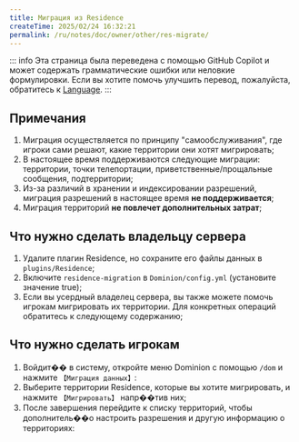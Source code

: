 ```yaml
---
title: Миграция из Residence
createTime: 2025/02/24 16:32:21
permalink: /ru/notes/doc/owner/other/res-migrate/
---
```


::: info
Эта страница была переведена с помощью GitHub Copilot и может содержать грамматические ошибки или неловкие формулировки.
Если вы хотите помочь улучшить перевод, пожалуйста, обратитесь к [Language](/ru/notes/doc/owner/config-ref/languages/).
:::

## Примечания

1. Миграция осуществляется по принципу "самообслуживания", где игроки сами решают, какие территории они хотят мигрировать;
2. В настоящее время поддерживаются следующие миграции: территории, точки телепортации, приветственные/прощальные сообщения, подтерритории;
3. Из-за различий в хранении и индексировании разрешений, миграция разрешений в настоящее время **не поддерживается**;
4. Миграция территорий **не повлечет дополнительных затрат**;

## Что нужно сделать владельцу сервера

1. Удалите плагин Residence, но сохраните его файлы данных в `plugins/Residence`;
2. Включите `residence-migration` в `Dominion/config.yml` (установите значение true);
3. Если вы усердный владелец сервера, вы также можете помочь игрокам мигрировать их территории. Для конкретных операций
   обратитесь к следующему содержанию;

## Что нужно сделать игрокам

1. Войдит�� в систему, откройте меню Dominion с помощью `/dom` и нажмите `【Миграция данных】`:
2. Выберите территории Residence, которые вы хотите мигрировать, и нажмите `【Мигрировать】` напр��тив них;
3. После завершения перейдите к списку территорий, чтобы дополнитель��о настроить разрешения и другую информацию о
   территориях: